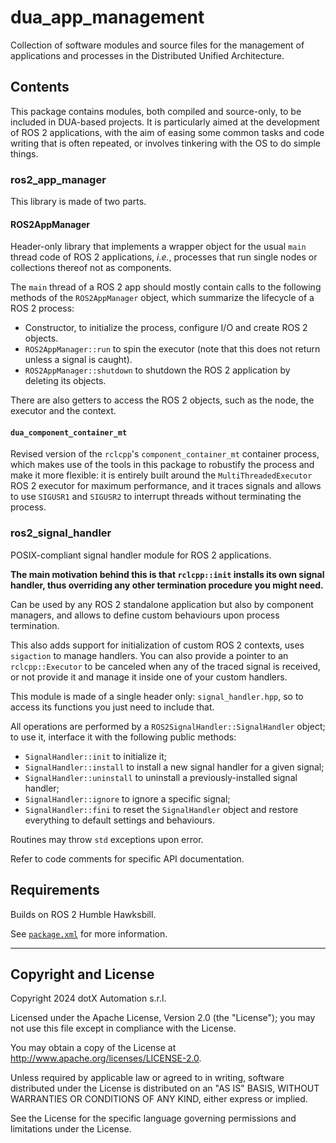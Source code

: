 # dua_app_management

Collection of software modules and source files for the management of applications and processes in the Distributed Unified Architecture.

## Contents

This package contains modules, both compiled and source-only, to be included in DUA-based projects. It is particularly aimed at the development of ROS 2 applications, with the aim of easing some common tasks and code writing that is often repeated, or involves tinkering with the OS to do simple things.

### ros2_app_manager

This library is made of two parts.

#### ROS2AppManager

Header-only library that implements a wrapper object for the usual `main` thread code of ROS 2 applications, *i.e.*, processes that run single nodes or collections thereof not as components.

The `main` thread of a ROS 2 app should mostly contain calls to the following methods of the `ROS2AppManager` object, which summarize the lifecycle of a ROS 2 process:

- Constructor, to initialize the process, configure I/O and create ROS 2 objects.
- `ROS2AppManager::run` to spin the executor (note that this does not return unless a signal is caught).
- `ROS2AppManager::shutdown` to shutdown the ROS 2 application by deleting its objects.

There are also getters to access the ROS 2 objects, such as the node, the executor and the context.

#### `dua_component_container_mt`

Revised version of the `rclcpp`'s `component_container_mt` container process, which makes use of the tools in this package to robustify the process and make it more flexible: it is entirely built around the `MultiThreadedExecutor` ROS 2 executor for maximum performance, and it traces signals and allows to use `SIGUSR1` and `SIGUSR2` to interrupt threads without terminating the process.

### ros2_signal_handler

POSIX-compliant signal handler module for ROS 2 applications.

**The main motivation behind this is that `rclcpp::init` installs its own signal handler, thus overriding any other termination procedure you might need.**

Can be used by any ROS 2 standalone application but also by component managers, and allows to define custom behaviours upon process termination.

This also adds support for initialization of custom ROS 2 contexts, uses `sigaction` to manage handlers. You can also provide a pointer to an `rclcpp::Executor` to be canceled when any of the traced signal is received, or not provide it and manage it inside one of your custom handlers.

This module is made of a single header only: `signal_handler.hpp`, so to access its functions you just need to include that.

All operations are performed by a `ROS2SignalHandler::SignalHandler` object; to use it, interface it with the following public methods:

- `SignalHandler::init` to initialize it;
- `SignalHandler::install` to install a new signal handler for a given signal;
- `SignalHandler::uninstall` to uninstall a previously-installed signal handler;
- `SignalHandler::ignore` to ignore a specific signal;
- `SignalHandler::fini` to reset the `SignalHandler` object and restore everything to default settings and behaviours.

Routines may throw `std` exceptions upon error.

Refer to code comments for specific API documentation.

## Requirements

Builds on ROS 2 Humble Hawksbill.

See [`package.xml`](package.xml) for more information.

---

## Copyright and License

Copyright 2024 dotX Automation s.r.l.

Licensed under the Apache License, Version 2.0 (the "License"); you may not use this file except in compliance with the License.

You may obtain a copy of the License at <http://www.apache.org/licenses/LICENSE-2.0>.

Unless required by applicable law or agreed to in writing, software distributed under the License is distributed on an "AS IS" BASIS, WITHOUT WARRANTIES OR CONDITIONS OF ANY KIND, either express or implied.

See the License for the specific language governing permissions and limitations under the License.
